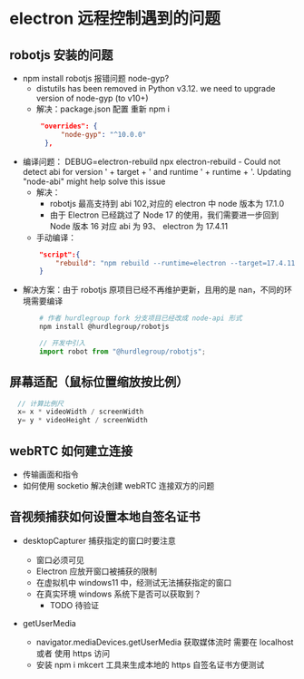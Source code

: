 # electron 远程控制遇到的问题

## robotjs 安装的问题
* npm install robotjs 报错问题 node-gyp?
    - distutils has been removed in Python v3.12. we need to upgrade version of node-gyp (to v10+)
    - 解决：package.json 配置 重新 npm i
      ```json
       "overrides": {
            "node-gyp": "^10.0.0"
        },
      ```
* 编译问题： DEBUG=electron-rebuild npx electron-rebuild
       - Could not detect abi for version ' + target + ' and runtime ' + runtime + '.  Updating "node-abi" might help solve this issue
    - 解决：
       - robotjs 最高支持到 abi 102,对应的 electron 中 node 版本为 17.1.0
       - 由于 Electron 已经跳过了 Node 17 的使用，我们需要进一步回到 Node 版本 16 对应 abi 为 93、  electron 为 17.4.11
    - 手动编译：
    ```json
        "script":{
            "rebuild": "npm rebuild --runtime=electron --target=17.4.11 --disturl=https://atom.io/download/atom-shell --abi=93"
        }
    ```
* 解决方案：由于 robotjs 原项目已经不再维护更新，且用的是 nan，不同的环境需要编译
    ```bash
        # 作者 hurdlegroup fork 分支项目已经改成 node-api 形式
        npm install @hurdlegroup/robotjs
    ```
    ```js
        // 开发中引入
        import robot from "@hurdlegroup/robotjs";
    ```   

## 屏幕适配（鼠标位置缩放按比例） 
  ```js
    // 计算比例尺
    x= x * videoWidth / screenWidth
    y= y * videoHeight / screenWidth
  ```

## webRTC 如何建立连接
  - 传输画面和指令
  - 如何使用 socketio 解决创建 webRTC 连接双方的问题

## 音视频捕获如何设置本地自签名证书
* desktopCapturer 捕获指定的窗口时要注意
  - 窗口必须可见
  - Electron 应放开窗口被捕获的限制
  - 在虚拟机中 windows11 中，经测试无法捕获指定的窗口
  - 在真实环境 windows 系统下是否可以获取到？
    - TODO 待验证

* getUserMedia
  - navigator.mediaDevices.getUserMedia 获取媒体流时 需要在 localhost 或者 使用 https 访问
  - 安装 npm i mkcert 工具来生成本地的 https 自签名证书方便测试

